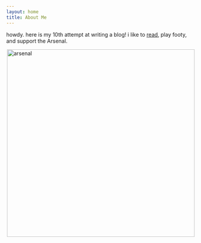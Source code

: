 ```yaml
---
layout: home
title: About Me
---
```



howdy. here is my 10th attempt at writing a blog! i like to [read](https://www.goodreads.com/user/show/87301267-david), play footy, and support the Arsenal.

<img src="/god-damn/assets/images/main/arsenal.JPG" alt="arsenal" width="500" style="display: block; margin-left: auto; margin-right: auto;">

<style>
.center-image {
  display: block;
  margin: 0 auto;
  max-width: 500px;
  width: 100%;
}
</style>